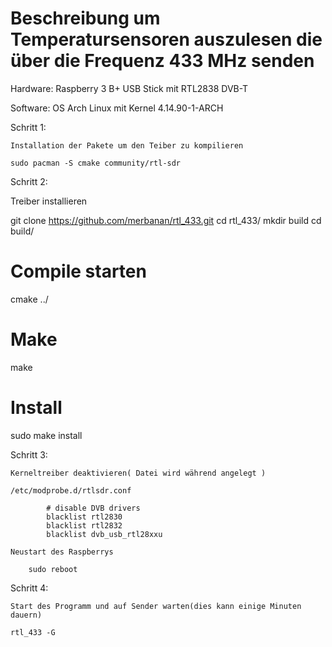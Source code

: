 # Beschreibung um Temperatursensoren auszulesen die über die Frequenz 433 MHz senden 


Hardware:
       Raspberry 3 B+
       USB Stick mit RTL2838 DVB-T
         
Software: 
       OS Arch Linux mit Kernel 4.14.90-1-ARCH
       
       
       
Schritt 1:

    Installation der Pakete um den Teiber zu kompilieren
    
    sudo pacman -S cmake community/rtl-sdr
    
Schritt 2:
   
   Treiber installieren
   
   git clone https://github.com/merbanan/rtl_433.git
   cd rtl_433/
   mkdir build
   cd build/
   # Compile starten
   cmake ../
   # Make
   make
   # Install
   sudo make install
   
Schritt 3: 
    
    Kerneltreiber deaktivieren( Datei wird während angelegt )
    
    /etc/modprobe.d/rtlsdr.conf
    
            # disable DVB drivers
            blacklist rtl2830
            blacklist rtl2832
            blacklist dvb_usb_rtl28xxu

    Neustart des Raspberrys
    
        sudo reboot
        
Schritt 4:

    Start des Programm und auf Sender warten(dies kann einige Minuten dauern)
    
    rtl_433 -G 
